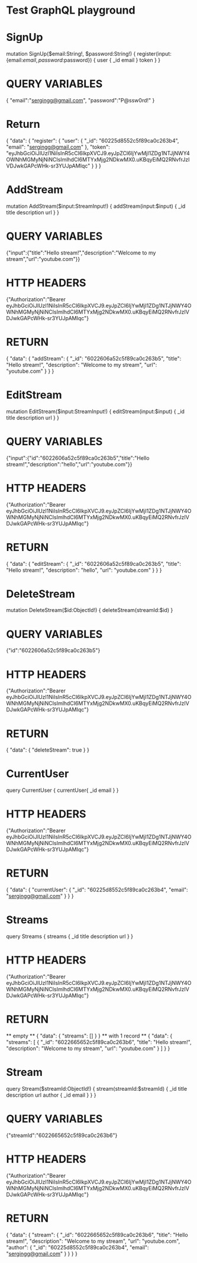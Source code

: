 # Test GraphQL playground


# SignUp
mutation SignUp($email:String!, $password:String!) {
    register(input:{email:$email,password:$password}) {
        user {
            _id
            email
        }
        token
    }
}

# QUERY VARIABLES
{ "email":"sergingg@gmail.com", "password":"P@ssw0rd!" }


# Return
{
  "data": {
    "register": {
      "user": {
        "_id": "60225d8552c5f89ca0c263b4",
        "email": "sergingg@gmail.com"
      },
      "token": "eyJhbGciOiJIUzI1NiIsInR5cCI6IkpXVCJ9.eyJpZCI6IjYwMjI1ZDg1NTJjNWY4OWNhMGMyNjNiNCIsImlhdCI6MTYxMjg2NDkwMX0.uKBqyEiMQ2RNvfrJzIVDJwkGAPcWHk-sr3YUJpAMIqc"
    }
  }
}

# AddStream
mutation AddStream($input:StreamInput!) {
    addStream(input:$input) {
        _id
        title
        description
        url
    }
}

# QUERY VARIABLES
{"input":{"title":"Hello stream!","description":"Welcome to my stream","url":"youtube.com"}}

# HTTP HEADERS
{"Authorization":"Bearer eyJhbGciOiJIUzI1NiIsInR5cCI6IkpXVCJ9.eyJpZCI6IjYwMjI1ZDg1NTJjNWY4OWNhMGMyNjNiNCIsImlhdCI6MTYxMjg2NDkwMX0.uKBqyEiMQ2RNvfrJzIVDJwkGAPcWHk-sr3YUJpAMIqc"}

# RETURN
{
  "data": {
    "addStream": {
      "_id": "6022606a52c5f89ca0c263b5",
      "title": "Hello stream!",
      "description": "Welcome to my stream",
      "url": "youtube.com"
    }
  }
}

# EditStream
mutation EditStream($input:StreamInput!) {
    editStream(input:$input) {
        _id
        title
        description
        url
    }
}

# QUERY VARIABLES
{"input":{"id":"6022606a52c5f89ca0c263b5","title":"Hello stream!","description":"hello","url":"youtube.com"}}

# HTTP HEADERS
{"Authorization":"Bearer eyJhbGciOiJIUzI1NiIsInR5cCI6IkpXVCJ9.eyJpZCI6IjYwMjI1ZDg1NTJjNWY4OWNhMGMyNjNiNCIsImlhdCI6MTYxMjg2NDkwMX0.uKBqyEiMQ2RNvfrJzIVDJwkGAPcWHk-sr3YUJpAMIqc"}

# RETURN
{
  "data": {
    "editStream": {
      "_id": "6022606a52c5f89ca0c263b5",
      "title": "Hello stream!",
      "description": "hello",
      "url": "youtube.com"
    }
  }
}

# DeleteStream
mutation DeleteStream($id:ObjectId!) {
    deleteStream(streamId:$id)
}

# QUERY VARIABLES
{"id":"6022606a52c5f89ca0c263b5"}

# HTTP HEADERS
{"Authorization":"Bearer eyJhbGciOiJIUzI1NiIsInR5cCI6IkpXVCJ9.eyJpZCI6IjYwMjI1ZDg1NTJjNWY4OWNhMGMyNjNiNCIsImlhdCI6MTYxMjg2NDkwMX0.uKBqyEiMQ2RNvfrJzIVDJwkGAPcWHk-sr3YUJpAMIqc"}

# RETURN
{
  "data": {
    "deleteStream": true
  }
}


# CurrentUser
query CurrentUser {
    currentUser{
        _id
        email
    }
}

# HTTP HEADERS
{"Authorization":"Bearer eyJhbGciOiJIUzI1NiIsInR5cCI6IkpXVCJ9.eyJpZCI6IjYwMjI1ZDg1NTJjNWY4OWNhMGMyNjNiNCIsImlhdCI6MTYxMjg2NDkwMX0.uKBqyEiMQ2RNvfrJzIVDJwkGAPcWHk-sr3YUJpAMIqc"}

# RETURN
{
  "data": {
    "currentUser": {
      "_id": "60225d8552c5f89ca0c263b4",
      "email": "sergingg@gmail.com"
    }
  }
}

# Streams
query Streams {
    streams {
        _id
        title
        description
        url
    }
}

# HTTP HEADERS
{"Authorization":"Bearer eyJhbGciOiJIUzI1NiIsInR5cCI6IkpXVCJ9.eyJpZCI6IjYwMjI1ZDg1NTJjNWY4OWNhMGMyNjNiNCIsImlhdCI6MTYxMjg2NDkwMX0.uKBqyEiMQ2RNvfrJzIVDJwkGAPcWHk-sr3YUJpAMIqc"}

# RETURN
** empty **
{
  "data": {
    "streams": []
  }
}
** with 1 record **
{
  "data": {
    "streams": [
      {
        "_id": "6022665652c5f89ca0c263b6",
        "title": "Hello stream!",
        "description": "Welcome to my stream",
        "url": "youtube.com"
      }
    ]
  }
}

# Stream
query Stream($streamId:ObjectId!) {
    stream(streamId:$streamId) {
        _id
        title
        description
        url
        author {
            _id
            email
        }
    }
}

# QUERY VARIABLES
{"streamId":"6022665652c5f89ca0c263b6"}

# HTTP HEADERS
{"Authorization":"Bearer eyJhbGciOiJIUzI1NiIsInR5cCI6IkpXVCJ9.eyJpZCI6IjYwMjI1ZDg1NTJjNWY4OWNhMGMyNjNiNCIsImlhdCI6MTYxMjg2NDkwMX0.uKBqyEiMQ2RNvfrJzIVDJwkGAPcWHk-sr3YUJpAMIqc"}

# RETURN
{
  "data": {
    "stream": {
      "_id": "6022665652c5f89ca0c263b6",
      "title": "Hello stream!",
      "description": "Welcome to my stream",
      "url": "youtube.com",
      "author": {
        "_id": "60225d8552c5f89ca0c263b4",
        "email": "sergingg@gmail.com"
      }
    }
  }
}

